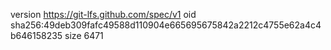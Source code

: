 version https://git-lfs.github.com/spec/v1
oid sha256:49deb309fafc49588d110904e665695675842a2212c4755e62a4c4b646158235
size 6471
